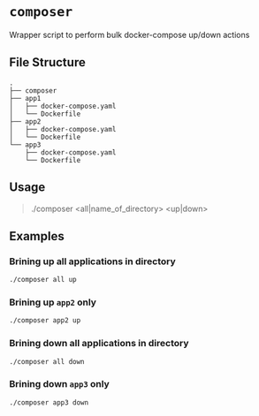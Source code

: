# `composer`
Wrapper script to perform bulk docker-compose up/down actions

## File Structure
```
.
├── composer
├── app1
│   ├── docker-compose.yaml
│   └── Dockerfile
├── app2
│   ├── docker-compose.yaml
│   └── Dockerfile
└── app3
    ├── docker-compose.yaml
    └── Dockerfile
```

## Usage

> ./composer <all|name_of_directory> <up|down>

## Examples
### Brining up all applications in directory
```bash
./composer all up
```

### Brining up `app2` only
```bash
./composer app2 up
```

### Brining down all applications in directory
```bash
./composer all down
```

### Brining down `app3` only
```bash
./composer app3 down
```
